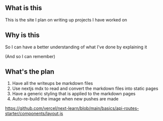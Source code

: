 ## What is this 

This is the site I plan on writing up projects I have worked on 

## Why is this 

So I can have a better understanding of what I've done by explaining it 

(And so I can remember)

## What's the plan 

1. Have all the writeups be markdown files 
2. Use nextjs mdx to read and convert the markdown files into static pages 
3. Have a generic styling that is applied to the markdown pages
4. Auto-re-build the image when new pushes are made 

https://github.com/vercel/next-learn/blob/main/basics/api-routes-starter/components/layout.js
